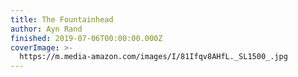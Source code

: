 ```yaml
---
title: The Fountainhead
author: Ayn Rand
finished: 2019-07-06T00:00:00.000Z
coverImage: >-
  https://m.media-amazon.com/images/I/81Ifqv8AHfL._SL1500_.jpg
---
```


